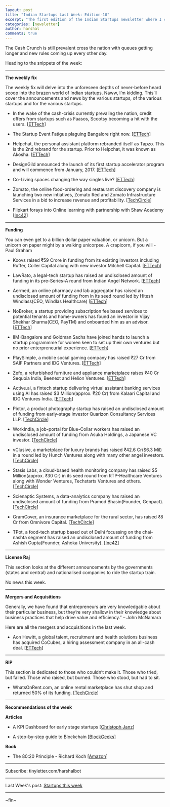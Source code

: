 ```yaml
---
layout: post
title: "Indian Startups Last Week: Edition-10"
excerpt: "The first edition of the Indian Startups newsletter where I curate the what went down in the ecosystem last week."
categories: [newsletter]
author: harshal
comments: true
---
```


The Cash Crunch is still prevalent cross the nation with queues getting longer and new rules coming up every other day. 

Heading to the snippets of the week:

***

**The weekly fix**

The weekly fix will delve into the unforeseen depths of never-before heard scoop into the brazen world of Indian startups. Naww, I’m kidding. This’ll cover the announcements and news by the various startups, of the various startups and for the various startups.

* In the wake of the cash-crisis currently prevaling the nation, credit offers from startups such as Faasos, Scootsy becoming a hit with the users. [[ETTech](http://tech.economictimes.indiatimes.com/news/startups/credit-offers-from-startups-a-hit-with-consumers/55507254)]

* The Startup Event Fatigue plaguing Bangalore right now. [[ETTech](http://tech.economictimes.indiatimes.com/news/startups/bengaluru-is-suffering-from-startup-event-fatigue/55489028)]

* Helpchat, the personal assistant platform rebranded itself as Tapzo. This is the 2nd rebrand for the startup. Prior to Helpchat, it was known as Akosha.   [[ETTech](http://tech.economictimes.indiatimes.com/news/startups/personal-assistant-platform-helpchat-rebrands-itself-as-tapzo/55487959)]
 
* DesignGild announced the launch of its first startup accelerator program and will commence from January, 2017. [[ETTech](http://tech.economictimes.indiatimes.com/news/startups/designgild-launches-startup-accelerator/55454767)]

* Co-Living spaces changing the way singles live? [[ETTech](http://tech.economictimes.indiatimes.com/news/startups/can-a-bunch-of-co-living-startups-change-the-way-indian-singles-live/55410132)]

* Zomato, the online food-ordering and restaurant discovery company is launching two new intiatives, Zomato Red and Zomato Infrastructure Services in a bid to increase revenue and profitability. [[TechCircle](http://techcircle.vccircle.com/2016/11/14/zomato-to-set-up-kitchens-launch-annual-membership-service-to-push-revenues/)]

* Flipkart forays into Online learning with partnership with Shaw Academy [[Inc42](https://inc42.com/flash-feed/flipkart-forays-online-learning/)]



***

**Funding**

You can even get to a billion dollar paper valuation, or unicorn. But a unicorn on paper might by a walking unicorpse. A crapicorn, if you will - Paul Graham

* Koovs raised ₹59 Crore in funding from its existing investors including Ruffer, Coller Capital along with new investor Mitchell Capital. [[ETTech](http://tech.economictimes.indiatimes.com/news/startups/koovs-raises-rs-59-crore-in-funding/55467679)]

* LawRato, a legal-tech startup has raised an undisclosed amount of funding in its pre-Series-A round from Indian Angel Network. [[ETTech](http://tech.economictimes.indiatimes.com/news/startups/legal-tech-startup-lawrato-raises-pre-series-a-funding/55459172)]

* Aermed, an online pharmacy and lab aggregator has raised an undisclosed amount of funding from in its seed round led by Hitesh Windlass(CEO, Windlas Healthcare) [[ETTech](http://tech.economictimes.indiatimes.com/news/startups/health-tech-startup-aermed-secures-seed-funding/55455051)] 

* NoBroker, a startup providing subscription fee based services to potential tenants and home-owners has found an investor in Vijay Shekhar Sharma(CEO, PayTM) and onboarded him as an advisor. [[ETTech](http://tech.economictimes.indiatimes.com/news/startups/nobroker-onboards-paytms-vijay-shekhar-sharma-as-investor-and-advisor/55426830)]

* IIM-Bangalore and Goldman Sachs have joined hands to launch a startup programmme for women keen to set up their own ventures but no prior enterpreneurial experience. [[ETTech](http://tech.economictimes.indiatimes.com/news/startups/iimb-goldman-join-hands-to-boost-women-entrepreneurship/55427281)]

* PlaySimple, a mobile social gaming company has raised ₹27 Cr from SAIF Partners and IDG Ventures. [[ETTech](http://tech.economictimes.indiatimes.com/news/startups/playsimple-games-bags-rs-27-cr-from-saif-partners-idg-ventures/55426818/)]

* Zefo, a refurbished furniture and appliance marketplace raises ₹40 Cr Sequoia India, Beenext and Helion Ventures. [[ETTech](http://tech.economictimes.indiatimes.com/news/startups/zefo-raises-rs-40-cr-from-sequoia-india-beenext-and-helion-ventures/55423270/)]

* Active.ai, a fintech startup delivering virtual assistant banking services using AI has raised $3 Million(approx. ₹20 Cr) from Kalaari Capital and IDG Ventures India. [[ETTech](http://tech.economictimes.indiatimes.com/news/startups/active-ai-raises-3m-from-kalaari-capital-idg-ventures-india/55415052/)]
* Pictor, a product photography startup has raised an undisclosed amount of funding from early-stage investor Quarizon Consultancy Services LLP. [[TechCircle](http://techcircle.vccircle.com/2016/11/18/product-photography-app-pictor-raises-funding-from-quarizon/)]
* WorkIndia, a job-portal for Blue-Collar workers has raised an undisclosed amount of funding from Asuka Holdings, a Japanese VC investor. [[TechCircle](http://techcircle.vccircle.com/2016/11/18/exclusive-job-portal-workindia-gets-funding-from-asuka-holdings/)]
* vClusive, a marketplace for luxury brands has raised ₹42.6 Cr($6.3 Mil) in a round led by Hunch Ventures along with many other angel investors. [[TechCircle](http://techcircle.vccircle.com/2016/11/16/exclusive-marketplace-for-luxury-brands-vclusive-raises-funding/)]
* Stasis Labs, a cloud-bsaed health monitoring company has raised $5 Million(approx. ₹30 Cr) in its seed round from RTP-Healthcare Ventures along with Wonder Ventures, Techstarts Ventures and others. [[TechCircle](http://techcircle.vccircle.com/2016/11/15/heathtech-startup-stasis-labs-raises-5-mn/)]
* Scienaptic Systems, a data-analytics company has raised an undisclosed amount of funding from Pramod Bhasin(Founder, Genpact). [[TechCircle](http://techcircle.vccircle.com/2016/11/15/former-genpact-ceo-pramod-bhasin-invests-in-analytics-startup-scienaptic/)]
* GramCover, an insurance marketplace for the rural sector, has raised ₹8 Cr from Omnivore Capital. [[TechCircle](http://techcircle.vccircle.com/2016/11/14/exclusive-insurance-marketplace-for-rural-india-gramcover-gets-funding-from-omnivore/)]
* TPot, a food-tech startup based out of Delhi focussing on the chai-nashta segment has raised an undisclosed amount of funding from Ashish Gupta(Founder, Ashoka University). [[Inc42](https://inc42.com/flash-feed/tpot-funding-2/)]

***

**License Raj**

This section looks at the different announcements by the governments (states and central) and nationalised companies to ride the startup train.

No news this week.



***

**Mergers and Acquisitions**

Generally, we have found that entrepreneurs are very knowledgable about their particular business, but they’re very shallow in their knowledge about business practices that help drive value and efficiency.” – John McNamara

Here are all the mergers and acquisitions in the last week.

* Aon Hewitt, a global talent, recruitment and health solutions business has acquired CoCubes, a hiring assessment company in an all-cash deal. [[ETTech](http://tech.economictimes.indiatimes.com/news/startups/aon-hewitt-acquires-hiring-assessment-startup-cocubes/55428661)]



***

**RIP**

This section is dedicated to those who couldn’t make it. Those who tried, but failed. Those who raised, but burned. Those who stood, but had to sit.

* WhatsOnRent.com, an online rental marketplace has shut shop and returned 50% of its funding. [[TechCircle](http://techcircle.vccircle.com/2016/11/14/exclusive-online-rental-marketplace-whatsonrent-shuts-shop-returns-50-funding/)]


***

**Recommendations of the week**

**Articles**

* A KPI Dashboard for early stage startups [[Christoph Janz](http://christophjanz.blogspot.com/2013/04/a-kpi-dashboard-for-early-stage-saas.html?utm_content=buffer2928d&utm_medium=social&utm_source=twitter.com&utm_campaign=buffer)]

* A step-by-step guide to Blockchain [[BlockGeeks](http://blockgeeks.com/guides/what-is-blockchain-technology-a-step-by-step-guide-than-anyone-can-understand/)]

**Book**

* The 80:20 Principle - Richard Koch [[Amazon](https://www.amazon.in/80-20-Principle-Secret-Achieving/dp/0385491743/ref=as_li_ss_tl?ie=UTF8&linkCode=ll1&tag=harshalbot-21&linkId=0a992fa146ca3ef7bac8db3c26e0536e)]

***


Subscribe: tinyletter.com/harshalbot

***

Last Week's post: [Startups this week](https://www.reddit.com/r/india/comments/5coba8/indian_startups_last_week_7th_nov_13th_nov/)

***
~fin~